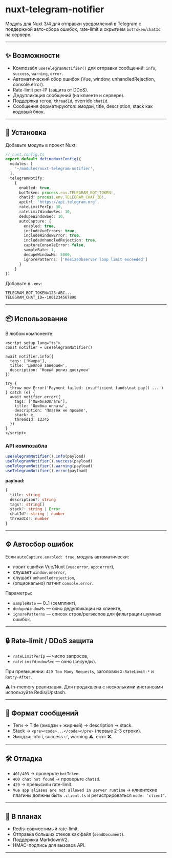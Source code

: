 # nuxt-telegram-notifier

Модуль для Nuxt 3/4 для отправки уведомлений в Telegram с поддержкой авто-сбора ошибок, rate-limit и скрытием `botToken`/`chatId` на сервере.

---

## ✨ Возможности

- Композабл `useTelegramNotifier()` для отправки сообщений: `info`, `success`, `warning`, `error`.
- Автоматический сбор ошибок (Vue, window, unhandledRejection, console.error).
- Rate-limit per-IP (защита от DDoS).
- Дедупликация сообщений (на клиенте и сервере).
- Поддержка тегов, `threadId`, override `chatId`.
- Сообщения форматируются: эмодзи, title, description, stack как кодовый блок.

---

## 🚀 Установка

Добавьте модуль в проект Nuxt:

```ts
// nuxt.config.ts
export default defineNuxtConfig({
  modules: [
    '~/modules/nuxt-telegram-notifier',
  ],
  telegramNotify:
    {
      enabled: true,
      botToken: process.env.TELEGRAM_BOT_TOKEN!,
      chatId: process.env.TELEGRAM_CHAT_ID!,
      apiUrl: 'https://api.telegram.org',
      rateLimitPerIp: 30,
      rateLimitWindowSec: 10,
      dedupeWindowSec: 10,
      autoCapture: {
        enabled: true,
        includeVueErrors: true,
        includeWindowError: true,
        includeUnhandledRejection: true,
        captureConsoleError: false,
        sampleRate: 1,
        dedupeWindowMs: 5000,
        ignorePatterns: ['ResizeObserver loop limit exceeded']
      }
    }
})
```

Добавьте в `.env`:

```env
TELEGRAM_BOT_TOKEN=123:ABC...
TELEGRAM_CHAT_ID=-1001234567890
```

---

## 📦 Использование

В любом компоненте:

```vue
<script setup lang="ts">
const notifier = useTelegramNotifier()

await notifier.info({
  tags: ['Инфра'],
  title: 'Деплой завершён',
  description: 'Новый релиз доступен'
})

try {
  throw new Error('Payment failed: insufficient funds\nat pay() ...')
} catch (e) {
  await notifier.error({
    tags: ['ОшибкаОплаты'],
    title: 'Ошибка оплаты',
    description: 'Платёж не прошёл',
    stack: e,
    threadId: 12345
  })
}
</script>
```

### API композабла

```ts
useTelegramNotifier().info(payload)
useTelegramNotifier().success(payload)
useTelegramNotifier().warning(payload)
useTelegramNotifier().error(payload)
```

**payload:**

```ts
{
  title: string
  description?: string
  tags?: string[]
  stack?: string | Error
  chatId?: string | number
  threadId?: number
}
```

---

## ⚙️ Автосбор ошибок

Если `autoCapture.enabled: true`, модуль автоматически:

- ловит ошибки Vue/Nuxt (`vue:error`, `app:error`),
- слушает `window.onerror`,
- слушает `unhandledrejection`,
- (опционально) патчит `console.error`.

Параметры:

- `sampleRate` — 0..1 (семплинг),
- `dedupeWindowMs` — окно дедупликации на клиенте,
- `ignorePatterns` — список строк/регэкспов для фильтрации шумных ошибок.

---

## 🔒 Rate-limit / DDoS защита

- `rateLimitPerIp` — число запросов,
- `rateLimitWindowSec` — окно (секунды).

При превышении: `429 Too Many Requests`, заголовки `X-RateLimit-*` и `Retry-After`.

⚠️ In-memory реализация. Для продакшена с несколькими инстансами используйте Redis/Upstash.

---

## 📑 Формат сообщений

- Теги → Title (эмодзи + жирный) → description → stack.
- Stack → `<pre><code>...</code></pre>` (первые 2–3 строки).
- Эмодзи: info ℹ️, success ✅, warning ⚠️, error ❌.

---

## 🛠️ Отладка

- `401/403` → проверьте `botToken`.
- `400 chat not found` → проверьте `chatId`.
- `429` → превысили rate-limit.
- `Vue app aliases are not allowed in server runtime` → клиентские плагины должны быть `.client.ts` и регистрироваться `mode: 'client'`.

---

## 🔮 В планах

- Redis-совместимый rate-limit.
- Отправка больших стеков как файл (`sendDocument`).
- Поддержка MarkdownV2.
- HMAC-подпись для вызовов API.

---

